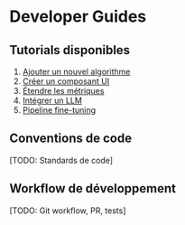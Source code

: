 ﻿# Developer Guides

## Tutorials disponibles

1. [Ajouter un nouvel algorithme](add-new-algorithm.md)
2. [Créer un composant UI](create-ui-component.md)
3. [Étendre les métriques](extend-metrics.md)
4. [Intégrer un LLM](integrate-llm.md)
5. [Pipeline fine-tuning](fine-tuning-pipeline.md)

## Conventions de code

[TODO: Standards de code]

## Workflow de développement

[TODO: Git workflow, PR, tests]
